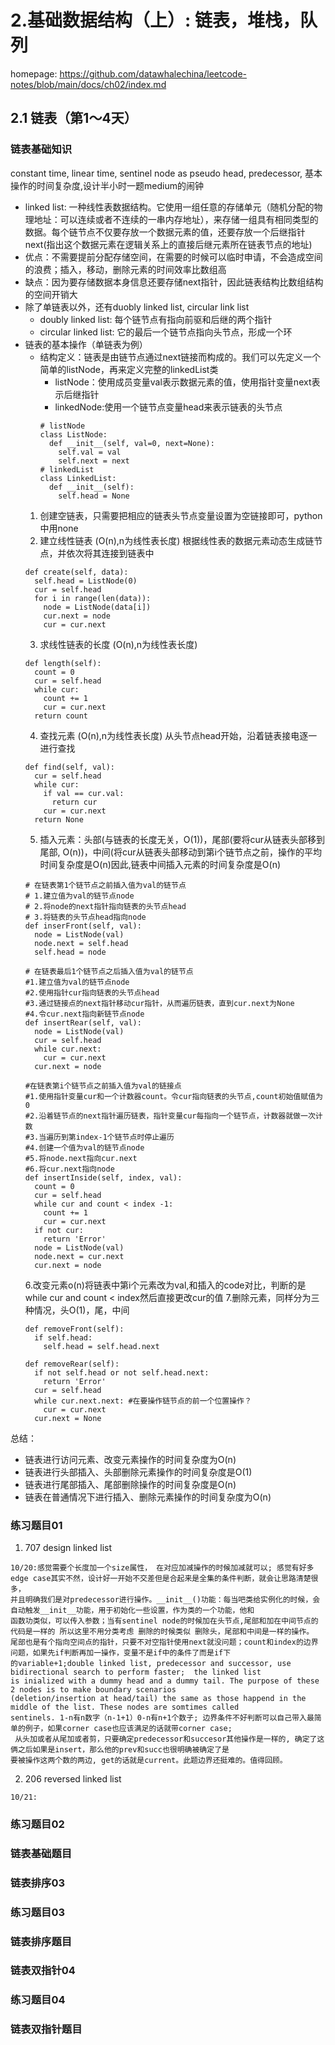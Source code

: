 # 2.基础数据结构（上）: 链表，堆栈，队列
homepage: https://github.com/datawhalechina/leetcode-notes/blob/main/docs/ch02/index.md

## 2.1 链表（第1～4天）
### 链表基础知识
constant time, linear time, sentinel node as pseudo head, predecessor, 基本操作的时间复杂度,设计半小时一题medium的闹钟
- linked list: 一种线性表数据结构。它使用一组任意的存储单元（随机分配的物理地址：可以连续或者不连续的一串内存地址），来存储一组具有相同类型的数据。每个链节点不仅要存放一个数据元素的值，还要存放一个后继指针next(指出这个数据元素在逻辑关系上的直接后继元素所在链表节点的地址)
- 优点：不需要提前分配存储空间，在需要的时候可以临时申请，不会造成空间的浪费；插入，移动，删除元素的时间效率比数组高
- 缺点：因为要存储数据本身信息还要存储next指针，因此链表结构比数组结构的空间开销大
- 除了单链表以外，还有duobly linked list, circular link list
  - doubly linked list: 每个链节点有指向前驱和后继的两个指针
  - circular linked list: 它的最后一个链节点指向头节点，形成一个环
- 链表的基本操作（单链表为例）
  - 结构定义：链表是由链节点通过next链接而构成的。我们可以先定义一个简单的listNode，再来定义完整的linkedList类
    - listNode：使用成员变量val表示数据元素的值，使用指针变量next表示后继指针
    - linkedNode:使用一个链节点变量head来表示链表的头节点
    ~~~
    # listNode
    class ListNode:
      def __init__(self, val=0, next=None):
        self.val = val
        self.next = next
    # linkedList
    class LinkedList:
      def __init__(self):
        self.head = None
    ~~~
  1. 创建空链表，只需要把相应的链表头节点变量设置为空链接即可，python中用none
  2. 建立线性链表 (O(n),n为线性表长度) 根据线性表的数据元素动态生成链节点，并依次将其连接到链表中
  ~~~
  def create(self, data):
    self.head = ListNode(0)
    cur = self.head
    for i in range(len(data)):
      node = ListNode(data[i])
      cur.next = node
      cur = cur.next
  ~~~
  3. 求线性链表的长度 (O(n),n为线性表长度)
  ~~~
  def length(self):
    count = 0
    cur = self.head
    while cur:
      count += 1
      cur = cur.next
    return count
  ~~~
  4. 查找元素 (O(n),n为线性表长度) 从头节点head开始，沿着链表接电逐一进行查找
  ~~~
  def find(self, val):
    cur = self.head
    while cur:
      if val == cur.val:
        return cur
      cur = cur.next
    return None
  ~~~
  5. 插入元素：头部(与链表的长度无关，O(1))，尾部(要将cur从链表头部移到尾部, O(n))，中间(将cur从链表头部移动到第i个链节点之前，操作的平均时间复杂度是O(n)因此,链表中间插入元素的时间复杂度是O(n)
  ~~~
  # 在链表第1个链节点之前插入值为val的链节点
  # 1.建立值为val的链节点node
  # 2.将node的next指针指向链表的头节点head
  # 3.将链表的头节点head指向node
  def inserFront(self, val):
    node = ListNode(val)
    node.next = self.head
    self.head = node

  # 在链表最后1个链节点之后插入值为val的链节点
  #1.建立值为val的链节点node
  #2.使用指针cur指向链表的头节点head
  #3.通过链接点的next指针移动cur指针，从而遍历链表，直到cur.next为None
  #4.令cur.next指向新链节点node
  def insertRear(self, val):
    node = ListNode(val)
    cur = self.head
    while cur.next:
      cur = cur.next
    cur.next = node

  #在链表第i个链节点之前插入值为val的链接点
  #1.使用指针变量cur和一个计数器count。令cur指向链表的头节点,count初始值赋值为0
  #2.沿着链节点的next指针遍历链表，指针变量cur每指向一个链节点，计数器就做一次计数
  #3.当遍历到第index-1个链节点时停止遍历
  #4.创建一个值为val的链节点node
  #5.将node.next指向cur.next
  #6.将cur.next指向node
  def insertInside(self, index, val):
    count = 0
    cur = self.head
    while cur and count < index -1:
      count += 1
      cur = cur.next
    if not cur:
      return 'Error'
    node = ListNode(val)
    node.next = cur.next
    cur.next = node
  ~~~
  6.改变元素o(n)将链表中第i个元素改为val,和插入的code对比，判断的是while cur and count < index然后直接更改cur的值
  7.删除元素，同样分为三种情况，头O(1)，尾，中间
  ~~~
  def removeFront(self):
    if self.head:
      self.head = self.head.next

  def removeRear(self):
    if not self.head or not self.head.next:
      return 'Error'
    cur = self.head
    while cur.next.next: #在要操作链节点的前一个位置操作？
      cur = cur.next
    cur.next = None
  ~~~
总结：
- 链表进行访问元素、改变元素操作的时间复杂度为O(n)
- 链表进行头部插入、头部删除元素操作的时间复杂度是O(1)
- 链表进行尾部插入、尾部删除操作的时间复杂度是O(n)
- 链表在普通情况下进行插入、删除元素操作的时间复杂度为O(n) 

### 练习题目01
1. 707 design linked list
~~~
10/20:感觉需要个长度加一个size属性， 在对应加减操作的时候加减就可以; 感觉有好多edge case其实不然，设计好一开始不交差但是合起来是全集的条件判断，就会让思路清楚很多，
并且明确我们是对predecessor进行操作。__init__()功能：每当吧类给实例化的时候，会自动触发__init__功能，用于初始化一些设置，作为类的一个功能，他和
函数功类似，可以传入参数；当有sentinel node的时候加在头节点,尾部和加在中间节点的代码是一样的 所以这里不用分类考虑 删除的时候类似 删除头，尾部和中间是一样的操作。
尾部也是有个指向空间点的指针，只要不对空指针使用next就没问题；count和index的边界问题，如果先if判断再加一操作，变量不是if中的条件了而是if下
的variable+1;double linked list, predecessor and successor, use bidirectional search to perform faster;  the linked list
is inialized with a dummy head and a dummy tail. The purpose of these 2 nodes is to make boundary scenarios
(deletion/insertion at head/tail) the same as those happend in the middle of the list. These nodes are somtimes called
sentinels. 1-n有n数字（n-1+1）0-n有n+1个数子; 边界条件不好判断可以自己带入最简单的例子，如果corner case也应该满足的话就带corner case;
 从头加或者从尾加或者剪，只要确定predecessor和succesor其他操作是一样的, 确定了这俩之后如果是insert，那么他的prev和succ也很明确被确定了是
要被操作这两个数的两边, get的话就是current。此题边界还挺难的。值得回顾。
~~~
2. 206 reversed linked list
~~~
10/21:
~~~
### 练习题目02
### 链表基础题目
### 链表排序03
### 练习题目03
### 链表排序题目
### 链表双指针04
### 练习题目04
### 链表双指针题目

